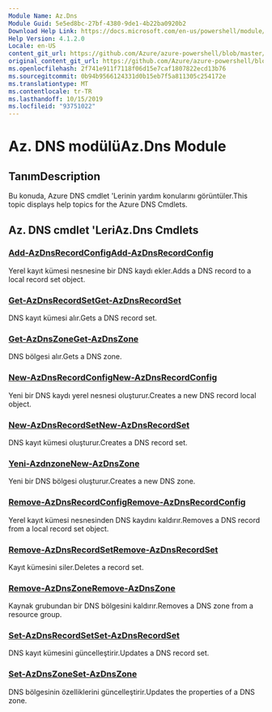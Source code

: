 ```yaml
---
Module Name: Az.Dns
Module Guid: 5e5ed8bc-27bf-4380-9de1-4b22ba0920b2
Download Help Link: https://docs.microsoft.com/en-us/powershell/module/az.dns
Help Version: 4.1.2.0
Locale: en-US
content_git_url: https://github.com/Azure/azure-powershell/blob/master/src/Dns/Dns/help/Az.DNS.md
original_content_git_url: https://github.com/Azure/azure-powershell/blob/master/src/Dns/Dns/help/Az.DNS.md
ms.openlocfilehash: 2f741e911f7118f06d15e7caf1807822ecd13b76
ms.sourcegitcommit: 0b94b9566124331d0b15eb7f5a811305c254172e
ms.translationtype: MT
ms.contentlocale: tr-TR
ms.lasthandoff: 10/15/2019
ms.locfileid: "93751022"
---
```

# <span data-ttu-id="6b4b6-101">Az. DNS modülü</span><span class="sxs-lookup"><span data-stu-id="6b4b6-101">Az.Dns Module</span></span>
## <span data-ttu-id="6b4b6-102">Tanım</span><span class="sxs-lookup"><span data-stu-id="6b4b6-102">Description</span></span>
<span data-ttu-id="6b4b6-103">Bu konuda, Azure DNS cmdlet 'Lerinin yardım konularını görüntüler.</span><span class="sxs-lookup"><span data-stu-id="6b4b6-103">This topic displays help topics for the Azure DNS Cmdlets.</span></span>

## <span data-ttu-id="6b4b6-104">Az. DNS cmdlet 'Leri</span><span class="sxs-lookup"><span data-stu-id="6b4b6-104">Az.Dns Cmdlets</span></span>
### [<span data-ttu-id="6b4b6-105">Add-AzDnsRecordConfig</span><span class="sxs-lookup"><span data-stu-id="6b4b6-105">Add-AzDnsRecordConfig</span></span>](Add-AzDnsRecordConfig.md)
<span data-ttu-id="6b4b6-106">Yerel kayıt kümesi nesnesine bir DNS kaydı ekler.</span><span class="sxs-lookup"><span data-stu-id="6b4b6-106">Adds a DNS record to a local record set object.</span></span>

### [<span data-ttu-id="6b4b6-107">Get-AzDnsRecordSet</span><span class="sxs-lookup"><span data-stu-id="6b4b6-107">Get-AzDnsRecordSet</span></span>](Get-AzDnsRecordSet.md)
<span data-ttu-id="6b4b6-108">DNS kayıt kümesi alır.</span><span class="sxs-lookup"><span data-stu-id="6b4b6-108">Gets a DNS record set.</span></span>

### [<span data-ttu-id="6b4b6-109">Get-AzDnsZone</span><span class="sxs-lookup"><span data-stu-id="6b4b6-109">Get-AzDnsZone</span></span>](Get-AzDnsZone.md)
<span data-ttu-id="6b4b6-110">DNS bölgesi alır.</span><span class="sxs-lookup"><span data-stu-id="6b4b6-110">Gets a DNS zone.</span></span>

### [<span data-ttu-id="6b4b6-111">New-AzDnsRecordConfig</span><span class="sxs-lookup"><span data-stu-id="6b4b6-111">New-AzDnsRecordConfig</span></span>](New-AzDnsRecordConfig.md)
<span data-ttu-id="6b4b6-112">Yeni bir DNS kaydı yerel nesnesi oluşturur.</span><span class="sxs-lookup"><span data-stu-id="6b4b6-112">Creates a new DNS record local object.</span></span>

### [<span data-ttu-id="6b4b6-113">New-AzDnsRecordSet</span><span class="sxs-lookup"><span data-stu-id="6b4b6-113">New-AzDnsRecordSet</span></span>](New-AzDnsRecordSet.md)
<span data-ttu-id="6b4b6-114">DNS kayıt kümesi oluşturur.</span><span class="sxs-lookup"><span data-stu-id="6b4b6-114">Creates a DNS record set.</span></span>

### [<span data-ttu-id="6b4b6-115">Yeni-Azdnzone</span><span class="sxs-lookup"><span data-stu-id="6b4b6-115">New-AzDnsZone</span></span>](New-AzDnsZone.md)
<span data-ttu-id="6b4b6-116">Yeni bir DNS bölgesi oluşturur.</span><span class="sxs-lookup"><span data-stu-id="6b4b6-116">Creates a new DNS zone.</span></span>

### [<span data-ttu-id="6b4b6-117">Remove-AzDnsRecordConfig</span><span class="sxs-lookup"><span data-stu-id="6b4b6-117">Remove-AzDnsRecordConfig</span></span>](Remove-AzDnsRecordConfig.md)
<span data-ttu-id="6b4b6-118">Yerel kayıt kümesi nesnesinden DNS kaydını kaldırır.</span><span class="sxs-lookup"><span data-stu-id="6b4b6-118">Removes a DNS record from a local record set object.</span></span>

### [<span data-ttu-id="6b4b6-119">Remove-AzDnsRecordSet</span><span class="sxs-lookup"><span data-stu-id="6b4b6-119">Remove-AzDnsRecordSet</span></span>](Remove-AzDnsRecordSet.md)
<span data-ttu-id="6b4b6-120">Kayıt kümesini siler.</span><span class="sxs-lookup"><span data-stu-id="6b4b6-120">Deletes a record set.</span></span>

### [<span data-ttu-id="6b4b6-121">Remove-AzDnsZone</span><span class="sxs-lookup"><span data-stu-id="6b4b6-121">Remove-AzDnsZone</span></span>](Remove-AzDnsZone.md)
<span data-ttu-id="6b4b6-122">Kaynak grubundan bir DNS bölgesini kaldırır.</span><span class="sxs-lookup"><span data-stu-id="6b4b6-122">Removes a DNS zone from a resource group.</span></span>

### [<span data-ttu-id="6b4b6-123">Set-AzDnsRecordSet</span><span class="sxs-lookup"><span data-stu-id="6b4b6-123">Set-AzDnsRecordSet</span></span>](Set-AzDnsRecordSet.md)
<span data-ttu-id="6b4b6-124">DNS kayıt kümesini güncelleştirir.</span><span class="sxs-lookup"><span data-stu-id="6b4b6-124">Updates a DNS record set.</span></span>

### [<span data-ttu-id="6b4b6-125">Set-AzDnsZone</span><span class="sxs-lookup"><span data-stu-id="6b4b6-125">Set-AzDnsZone</span></span>](Set-AzDnsZone.md)
<span data-ttu-id="6b4b6-126">DNS bölgesinin özelliklerini güncelleştirir.</span><span class="sxs-lookup"><span data-stu-id="6b4b6-126">Updates the properties of a DNS zone.</span></span>

